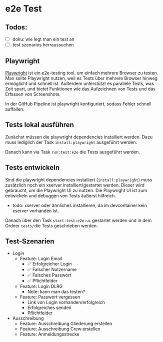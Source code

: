# e2e Test

## Todos:

- [ ] doku: wie legt man ein test an
- [ ] test szenarios herraussuchen

## Playwright

[Playwright](https://playwright.dev/) ist ein e2e-testing tool, um einfach mehrere Browser zu testen.
Man sollte Playwright nutzen, weil es Tests über mehrere Browser hinweg ermöglicht und schnell ist.
Außerdem unterstützt es parallele Tests, was Zeit spart, und bietet Funktionen wie das Aufzeichnen von Tests und das Erfassen von Screenshots.

In der GitHub Pipeline ist playwright konfiguriert, sodass Fehler schnell auffallen.

## Tests lokal ausführen

Zunächst müssen die playwright dependencies installiert werden. Dazu muss lediglich der Task `install:playwright` ausgeführt werden.

Danach kann via Task `run:test:e2e` die Tests ausgeführt werden.

## Tests entwickeln

Sind die playwright dependencies installiert (`install:playwright`) muss zusätzlich noch ein xserver installiert/gestartet werden.
Dieser wird gebraucht, um die Playwright UI zu nutzen. Die Playwright UI ist zum entwickeln und debuggen von Tests äußerst hilfreich.

- todo: xserver oder ähnliches installieren, da im devcontainer kein xserver vorhanden ist.

Danach über den Task `start:test:e2e:ui` gestartet werden und in dem Ordner `tests/`die Tests geschrieben werden.

## Test-Szenarien

- Login
  - Feature: Login Email
    - ✅ Erfolgreicher Login
    - ✅ Falscher Nutzername
    - ✅ Falsches Passwort
    - ✅ Pflichtfelder
  - Feature: Login DLRG
    - Note: kann man das testen?
  - Feature: Passwort vergessen
    - Link von Login vorhanden/erfolgreich
    - Erfolgreiches senden
    - Pflichtfelder
- Ausschreibung
  - Feature: Ausschreibung Gliederung erstellen
  - Feature: Ausschreibung Crew erstellen
  - Feature: Anmeldungsstrecke
